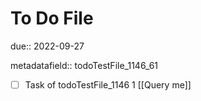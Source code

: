 # To Do File

due:: 2022-09-27

metadatafield:: todoTestFile_1146_61

- [ ] Task of todoTestFile_1146 1 [[Query me]]
